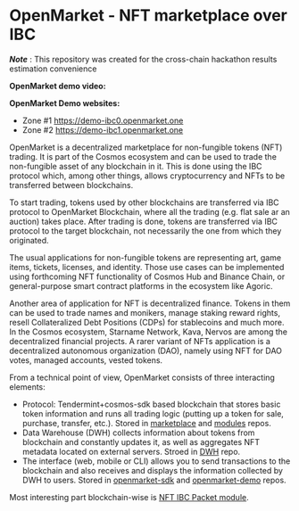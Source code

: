 # OpenMarket - NFT marketplace over IBC #


***Note*** : This repository was created for the cross-chain hackathon results estimation convenience


**OpenMarket demo video:** 

**OpenMarket Demo websites:** 
- Zone #1 https://demo-ibc0.openmarket.one
- Zone #2 https://demo-ibc1.openmarket.one

OpenMarket is a decentralized marketplace for non-fungible tokens (NFT) trading. It is part of the Сosmos ecosystem and can be used to trade the non-fungible asset of any blockchain in it. This is done using the IBC protocol which, among other things, allows cryptocurrency and NFTs to be transferred between blockchains.

To start trading, tokens used by other blockchains are transferred via IBC protocol to OpenMarket Blockchain, where all the trading (e.g. flat sale ar an auction) takes place. After trading is done, tokens are transferred via IBC protocol to the target blockchain, not necessarily the one from which they originated. 

The usual applications for non-fungible tokens are representing art, game items, tickets, licenses, and identity. Those use cases can be implemented using forthcoming NFT functionality of Cosmos Hub and Binance Chain, or general-purpose smart contract platforms in the ecosystem like Agoric. 

Another area of application for NFT is decentralized finance. Tokens in them can be used to trade names and monikers, manage staking reward rights, resell Collateralized Debt Positions (CDPs) for stablecoins and much more. In the Cosmos ecosystem, Starname Network, Kava, Nervos are among the decentralized financial projects. A rarer variant of NFTs application is a decentralized autonomous organization (DAO), namely using NFT for DAO votes, managed accounts, vested tokens. 


From a technical point of view, OpenMarket consists of three interacting elements:

* Protocol: Tendermint+cosmos-sdk based blockchain that stores basic token information and runs all trading logic (putting up a token for sale, purchase, transfer, etc.). Stored in [marketplace](https://github.com/p2p-org/marketplace/tree/feat/hack-ibc-nft) and [modules](https://github.com/corestario/modules/tree/hack-ibc) repos.
* Data Warehouse (DWH) collects information about tokens from blockchain and constantly updates it, as well as aggregates NFT metadata located on external servers. Stroed in [DWH](https://github.com/p2p-org/dwh/tree/hack-ibc-docker) repo.
* The interface (web, mobile or CLI) allows you to send transactions to the blockchain and also receives and displays the information collected by DWH to users. Stored in [openmarket-sdk](https://github.com/p2p-org/openmarket-sdk) and [openmarket-demo](https://github.com/p2p-org/openmarket-demo/tree/dev) repos.

Most interesting part blockchain-wise is [NFT IBC Packet module](https://github.com/p2p-org/marketplace/tree/feat/hack-ibc-nft/x/nftIBC).

